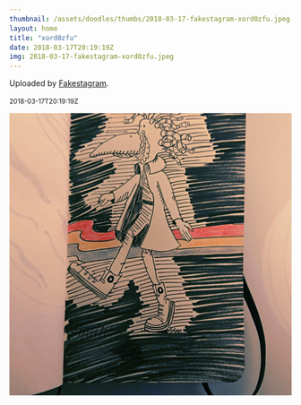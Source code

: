 ```yaml
---
thumbnail: /assets/doodles/thumbs/2018-03-17-fakestagram-xord0zfu.jpeg
layout: home
title: "xord0zfu"
date: 2018-03-17T20:19:19Z
img: 2018-03-17-fakestagram-xord0zfu.jpeg
---
```


Uploaded by [Fakestagram](https://github.com/opyate/fakestagram).

<small>2018-03-17T20:19:19Z</small>

![Uploaded by Fakestagram](/assets/doodles/original/2018-03-17-fakestagram-xord0zfu.jpeg)
